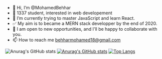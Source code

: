 - 👋 Hi, I’m @MohamedBehhar
- 👀 1337 student, interested in web developement
- 🌱 I’m currently trying to master JavaScript and learn React.
- :white_check_mark: My aim is to became a MERN stack developper by the end of 2020.
- :muscle: I am open to new opportunities, and I'll be happy to collaborate with you.
- 📫 How to reach me behharmohamed18@gmail.com

![Anurag's GitHub stats](https://github-readme-stats.vercel.app/api?username=MohamedBehhar&theme=nightowl&show_icons=true)
[![Anurag's GitHub stats](https://github-readme-stats.vercel.app/api?username=MohamedBehhar)](https://github.com/anuraghazra/github-readme-stats)
[![Top Langs](https://github-readme-stats.vercel.app/api/top-langs/?username=MohamedBehhar&layout=compact)](https://github.com/anuraghazra/github-readme-stats)
<!---
MohamedBehhar/MohamedBehhar is a ✨ special ✨ repository because its `README.md` (this file) appears on your GitHub profile.
You can click the Preview link to take a look at your changes.
--->
